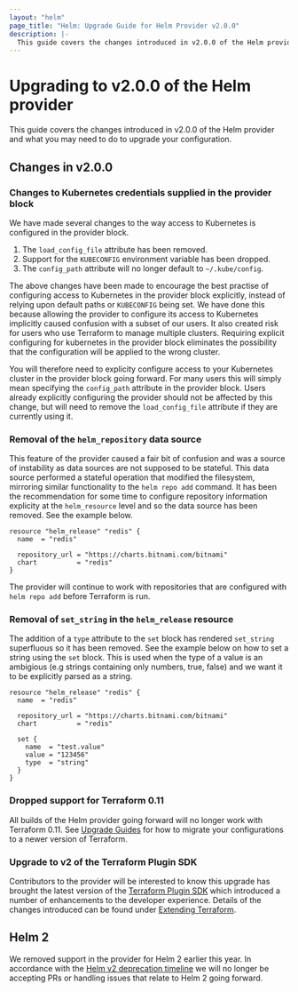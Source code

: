 ```yaml
---
layout: "helm"
page_title: "Helm: Upgrade Guide for Helm Provider v2.0.0"
description: |-
  This guide covers the changes introduced in v2.0.0 of the Helm provider and what you may need to do to upgrade your configuration.
---
```


# Upgrading to v2.0.0 of the Helm provider

This guide covers the changes introduced in v2.0.0 of the Helm provider and what you may need to do to upgrade your configuration.

## Changes in v2.0.0

### Changes to Kubernetes credentials supplied in the provider block

We have made several changes to the way access to Kubernetes is configured in the provider block.

1. The `load_config_file` attribute has been removed.
2. Support for the `KUBECONFIG` environment variable has been dropped.
3. The `config_path` attribute will no longer default to `~/.kube/config`.

The above changes have been made to encourage the best practise of configuring access to Kubernetes in the provider block explicitly, instead of relying upon default paths or `KUBECONFIG` being set. We have done this because allowing the provider to configure its access to Kubernetes implicitly caused confusion with a subset of our users. It also created risk for users who use Terraform to manage multiple clusters. Requiring explicit configuring for kubernetes in the provider block eliminates the possibility that the configuration will be applied to the wrong cluster.

You will therefore need to explicity configure access to your Kubernetes cluster in the provider block going forward. For many users this will simply mean specifying the `config_path` attribute in the provider block. Users already explicitly configuring the provider should not be affected by this change, but will need to remove the `load_config_file` attribute if they are currently using it.

### Removal of the `helm_repository` data source

This feature of the provider caused a fair bit of confusion and was a source of instability as data sources are not supposed to be stateful. This data source performed a stateful operation that modified the filesystem, mirroring similar functionality to the `helm repo add` command. It has been the recommendation for some time to configure repository information explicity at the `helm_resource` level and so the data source has been removed. See the example below.

```hcl
resource "helm_release" "redis" {
  name  = "redis"

  repository_url = "https://charts.bitnami.com/bitnami"
  chart          = "redis"
}
```

The provider will continue to work with repositories that are configured with `helm repo add` before Terraform is run.

### Removal of `set_string` in the `helm_release` resource

The addition of a `type` attribute to the `set` block has rendered `set_string` superfluous so it has been removed. See the example below on how to set a string using the `set` block. This is used when the type of a value is an ambigious (e.g strings containing only numbers, true, false) and we want it to be explicitly parsed as a string.

```hcl
resource "helm_release" "redis" {
  name  = "redis"

  repository_url = "https://charts.bitnami.com/bitnami"
  chart          = "redis"

  set {
    name  = "test.value"
    value = "123456"
    type  = "string"
  }
}
```

### Dropped support for Terraform 0.11

All builds of the Helm provider going forward will no longer work with Terraform 0.11. See [Upgrade Guides](https://www.terraform.io/upgrade-guides/index.html) for how to migrate your configurations to a newer version of Terraform.

### Upgrade to v2 of the Terraform Plugin SDK

Contributors to the provider will be interested to know this upgrade has brought the latest version of the [Terraform Plugin SDK](https://github.com/hashicorp/terraform-plugin-sdk) which introduced a number of enhancements to the developer experience. Details of the changes introduced can be found under [Extending Terraform](https://www.terraform.io/docs/extend/guides/v2-upgrade-guide.html).

## Helm 2

We removed support in the provider for Helm 2 earlier this year. In accordance with the [Helm v2 deprecation timeline](https://helm.sh/blog/helm-v2-deprecation-timeline/) we will no longer be accepting PRs or handling issues that relate to Helm 2 going forward.
